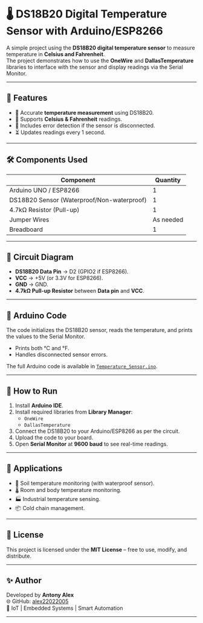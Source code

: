 # 🌡️ DS18B20 Digital Temperature Sensor with Arduino/ESP8266

A simple project using the **DS18B20 digital temperature sensor** to measure temperature in **Celsius and Fahrenheit**.  
The project demonstrates how to use the **OneWire** and **DallasTemperature** libraries to interface with the sensor and display readings via the Serial Monitor.

---

## 📌 Features
- 📏 Accurate **temperature measurement** using DS18B20.  
- 📡 Supports **Celsius & Fahrenheit** readings.  
- 🛑 Includes error detection if the sensor is disconnected.  
- ⏳ Updates readings every 1 second.  

---

## 🛠 Components Used
| Component              | Quantity |
|------------------------|----------|
| Arduino UNO / ESP8266  | 1        |
| DS18B20 Sensor (Waterproof/Non-waterproof) | 1 |
| 4.7kΩ Resistor (Pull-up) | 1        |
| Jumper Wires           | As needed |
| Breadboard             | 1        |

---

## 🔌 Circuit Diagram
- **DS18B20 Data Pin** → D2 (GPIO2 if ESP8266).  
- **VCC** → +5V (or 3.3V for ESP8266).  
- **GND** → GND.  
- **4.7kΩ Pull-up Resistor** between **Data pin** and **VCC**.  

---

## 📜 Arduino Code
The code initializes the DS18B20 sensor, reads the temperature, and prints the values to the Serial Monitor.  
- Prints both °C and °F.  
- Handles disconnected sensor errors.  

The full Arduino code is available in [`Temperature_Sensor.ino`](https://github.com/alex22022005/DS18B20_Temperature-Sensor/blob/main/Temperature_sensor_DS18B20_nowaterproof.ino).

---

## 🚀 How to Run
1. Install **Arduino IDE**.  
2. Install required libraries from **Library Manager**:  
   - `OneWire`  
   - `DallasTemperature`  
3. Connect the DS18B20 to your Arduino/ESP8266 as per the circuit.  
4. Upload the code to your board.  
5. Open **Serial Monitor** at **9600 baud** to see real-time readings.  

---

## 📲 Applications
- 🌱 Soil temperature monitoring (with waterproof sensor).  
- 🌡️ Room and body temperature monitoring.  
- 🏭 Industrial temperature sensing.  
- 📦 Cold chain management.  

---

## 📄 License
This project is licensed under the **MIT License** – free to use, modify, and distribute.  

---

## ✨ Author
Developed by **Antony Alex**  
🌐 GitHub: [alex22022005](https://github.com/alex22022005)  
🚀 IoT | Embedded Systems | Smart Automation  

---
